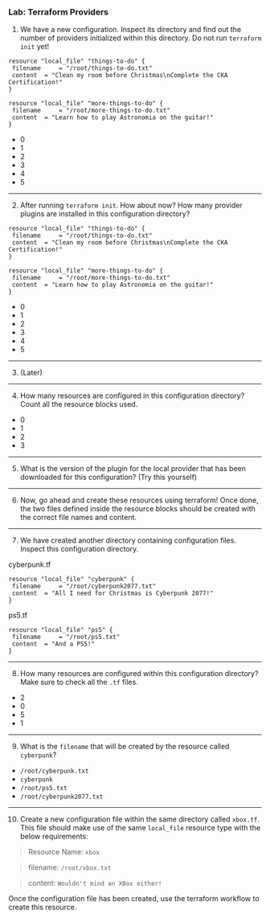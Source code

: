 ### Lab: Terraform Providers

1. We have a new configuration. Inspect its directory and find out the number of providers initialized within this directory.
Do not run `terraform init` yet!

```hcl
resource "local_file" "things-to-do" {
 filename     = "/root/things-to-do.txt"
 content  = "Clean my room before Christmas\nComplete the CKA Certification!"
}

resource "local_file" "more-things-to-do" {
 filename     = "/root/more-things-to-do.txt"
 content  = "Learn how to play Astronomia on the guitar!"
}
```


* 0
* 1
* 2
* 3
* 4
* 5

---

2. After running `terraform init`. How about now? How many provider plugins are installed in this configuration directory?

```hcl
resource "local_file" "things-to-do" {
 filename     = "/root/things-to-do.txt"
 content  = "Clean my room before Christmas\nComplete the CKA Certification!"
}

resource "local_file" "more-things-to-do" {
 filename     = "/root/more-things-to-do.txt"
 content  = "Learn how to play Astronomia on the guitar!"
}
```

* 0
* 1
* 2
* 3
* 4
* 5

---

3. (Later)

---

4. How many resources are configured in this configuration directory?
Count all the resource blocks used.
* 0
* 1
* 2
* 3

---

5. What is the version of the plugin for the local provider that has been downloaded for this configuration? (Try this yourself)

---

6. Now, go ahead and create these resources using terraform!
Once done, the two files defined inside the resource blocks should be created with the correct file names and content.

---

7. We have created another directory containing configuration files.
Inspect this configuration directory.

cyberpunk.tf
```hcl
resource "local_file" "cyberpunk" {
 filename     = "/root/cyberpunk2077.txt"
 content  = "All I need for Christmas is Cyberpunk 2077!"
}
```

ps5.tf
```
resource "local_file" "ps5" {
 filename     = "/root/ps5.txt"
 content  = "And a PS5!"
}
```

---

8. How many resources are configured within this configuration directory?
Make sure to check all the `.tf` files.
* 2
* 0
* 5
* 1

---

9. What is the `filename` that will be created by the resource called `cyberpunk`?

* `/root/cyberpunk.txt`
* `cyberpunk`
* `/root/ps5.txt`
* `/root/cyberpunk2077.txt`

---

10. Create a new configuration file within the same directory called `xbox.tf`. This file should make use of the same `local_file` resource type with the below requirements:

> Resource Name: `xbox`

> filename: `/root/xbox.txt`

> content: `Wouldn't mind an XBox either!`


Once the configuration file has been created, use the terraform workflow to create this resource.


